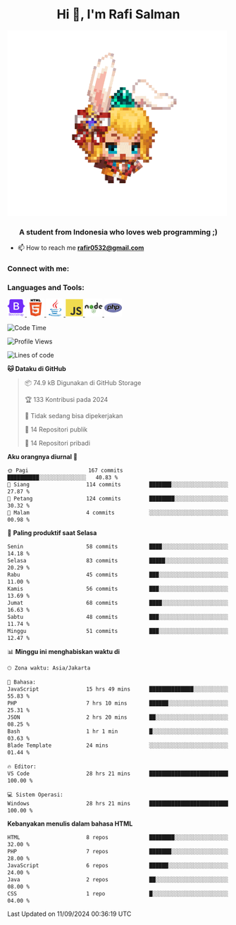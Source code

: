 <h1 align="center">Hi 👋, I'm Rafi Salman</h1>
<img src="img/lp.gif" /> 
<h3 align="center">A student from Indonesia who loves web programming ;)</h3>

- 📫 How to reach me **rafir0532@gmail.com**

<h3 align="left">Connect with me:</h3>
<p align="left">
</p>

<h3 align="left">Languages and Tools:</h3>
<p align="left"> <a href="https://getbootstrap.com" target="_blank" rel="noreferrer"> <img src="https://raw.githubusercontent.com/devicons/devicon/master/icons/bootstrap/bootstrap-plain-wordmark.svg" alt="bootstrap" width="40" height="40"/> </a> <a href="https://www.w3.org/html/" target="_blank" rel="noreferrer"> <img src="https://raw.githubusercontent.com/devicons/devicon/master/icons/html5/html5-original-wordmark.svg" alt="html5" width="40" height="40"/> </a> <a href="https://www.java.com" target="_blank" rel="noreferrer"> <img src="https://raw.githubusercontent.com/devicons/devicon/master/icons/java/java-original.svg" alt="java" width="40" height="40"/> </a> <a href="https://developer.mozilla.org/en-US/docs/Web/JavaScript" target="_blank" rel="noreferrer"> <img src="https://raw.githubusercontent.com/devicons/devicon/master/icons/javascript/javascript-original.svg" alt="javascript" width="40" height="40"/> </a> <a href="https://nodejs.org" target="_blank" rel="noreferrer"> <img src="https://raw.githubusercontent.com/devicons/devicon/master/icons/nodejs/nodejs-original-wordmark.svg" alt="nodejs" width="40" height="40"/> </a> <a href="https://www.php.net" target="_blank" rel="noreferrer"> <img src="https://raw.githubusercontent.com/devicons/devicon/master/icons/php/php-original.svg" alt="php" width="40" height="40"/> </a> </p>

<!--START_SECTION:waka-->
![Code Time](http://img.shields.io/badge/Code%20Time-116%20hrs%2045%20mins-blue)

![Profile Views](http://img.shields.io/badge/Profil%20dilihat-1-blue)

![Lines of code](https://img.shields.io/badge/Sejak%20Hello%20World%20aku%20telah%20menulis-759.5%20thousand%20baris%20kode-blue)

**🐱 Dataku di GitHub** 

> 📦 74.9 kB Digunakan di GitHub Storage 
 > 
> 🏆 133 Kontribusi pada 2024
 > 
> 🚫 Tidak sedang bisa dipekerjakan
 > 
> 📜 14 Repositori publik 
 > 
> 🔑 14 Repositori pribadi 
 > 
**Aku orangnya diurnal 🐤** 

```text
🌞 Pagi                   167 commits         ██████████░░░░░░░░░░░░░░░   40.83 % 
🌆 Siang                  114 commits         ███████░░░░░░░░░░░░░░░░░░   27.87 % 
🌃 Petang                 124 commits         ████████░░░░░░░░░░░░░░░░░   30.32 % 
🌙 Malam                  4 commits           ░░░░░░░░░░░░░░░░░░░░░░░░░   00.98 % 
```
📅 **Paling produktif saat Selasa** 

```text
Senin                    58 commits          ████░░░░░░░░░░░░░░░░░░░░░   14.18 % 
Selasa                   83 commits          █████░░░░░░░░░░░░░░░░░░░░   20.29 % 
Rabu                     45 commits          ███░░░░░░░░░░░░░░░░░░░░░░   11.00 % 
Kamis                    56 commits          ███░░░░░░░░░░░░░░░░░░░░░░   13.69 % 
Jumat                    68 commits          ████░░░░░░░░░░░░░░░░░░░░░   16.63 % 
Sabtu                    48 commits          ███░░░░░░░░░░░░░░░░░░░░░░   11.74 % 
Minggu                   51 commits          ███░░░░░░░░░░░░░░░░░░░░░░   12.47 % 
```


📊 **Minggu ini menghabiskan waktu di** 

```text
🕑︎ Zona waktu: Asia/Jakarta

💬 Bahasa: 
JavaScript               15 hrs 49 mins      ██████████████░░░░░░░░░░░   55.83 % 
PHP                      7 hrs 10 mins       ██████░░░░░░░░░░░░░░░░░░░   25.31 % 
JSON                     2 hrs 20 mins       ██░░░░░░░░░░░░░░░░░░░░░░░   08.25 % 
Bash                     1 hr 1 min          █░░░░░░░░░░░░░░░░░░░░░░░░   03.63 % 
Blade Template           24 mins             ░░░░░░░░░░░░░░░░░░░░░░░░░   01.44 % 

🔥 Editor: 
VS Code                  28 hrs 21 mins      █████████████████████████   100.00 % 

💻 Sistem Operasi: 
Windows                  28 hrs 21 mins      █████████████████████████   100.00 % 
```

**Kebanyakan menulis dalam bahasa HTML** 

```text
HTML                     8 repos             ████████░░░░░░░░░░░░░░░░░   32.00 % 
PHP                      7 repos             ███████░░░░░░░░░░░░░░░░░░   28.00 % 
JavaScript               6 repos             ██████░░░░░░░░░░░░░░░░░░░   24.00 % 
Java                     2 repos             ██░░░░░░░░░░░░░░░░░░░░░░░   08.00 % 
CSS                      1 repo              █░░░░░░░░░░░░░░░░░░░░░░░░   04.00 % 
```




 Last Updated on 11/09/2024 00:36:19 UTC
<!--END_SECTION:waka-->
